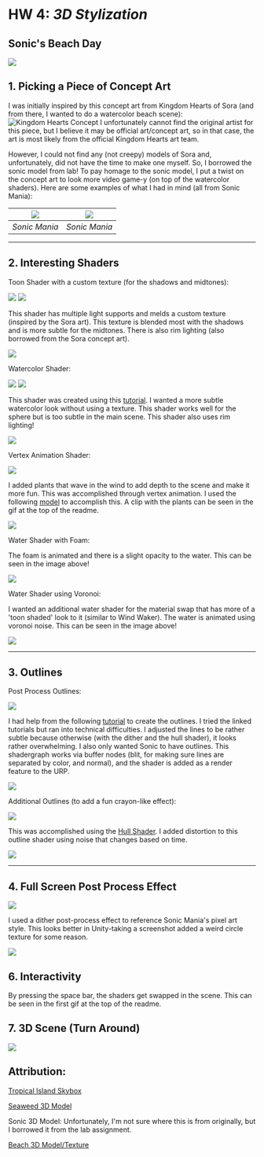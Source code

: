 # HW 4: *3D Stylization*

## Sonic's Beach Day

![](https://github.com/thumun/hw04-stylization/blob/main/Untitled%20video%20-%20Made%20with%20Clipchamp%20(1).gif?raw=true)

## 1. Picking a Piece of Concept Art

I was initially inspired by this concept art from Kingdom Hearts of Sora (and from there, I wanted to do a watercolor beach scene): 
![Kingdom Hearts Concept](https://github.com/thumun/hw04-stylization/blob/main/b965c604nadb1%20(1).png?raw=true)
I unfortunately cannot find the original artist for this piece, but I believe it may be official art/concept art, so in that case, the art is most likely from the official Kingdom Hearts art team.

However, I could not find any (not creepy) models of Sora and, unfortunately, did not have the time to make one myself. So, I borrowed the sonic model from lab! To pay homage to the sonic model, I put a twist on the concept art to look more video game-y (on top of the watercolor shaders). Here are some examples of what I had in mind (all from Sonic Mania): 

| ![](https://github.com/thumun/hw04-stylization/blob/main/Screenshot%202024-11-07%20013751.png?raw=true) | ![](https://github.com/thumun/hw04-stylization/blob/main/sonic-team-pixel-art-is-not-viable-games-with-pixel-art-v0-j1tdvxvyojlb1.png?raw=true) | 
|:--:|:--:|
| *Sonic Mania* | *Sonic Mania* | 

---
## 2. Interesting Shaders

Toon Shader with a custom texture (for the shadows and midtones): 

![](https://github.com/thumun/hw04-stylization/blob/main/Screenshot%202024-11-07%20002651.png?raw=true)
![](https://github.com/thumun/hw04-stylization/blob/main/Screenshot%202024-11-07%20012126.png?raw=true)

This shader has multiple light supports and melds a custom texture (inspired by the Sora art). This texture is blended most with the shadows and is more subtle for the midtones. There is also rim lighting (also borrowed from the Sora concept art). 

![](https://github.com/thumun/hw04-stylization/blob/main/Screenshot%202024-11-07%20003843.png?raw=true)

Watercolor Shader:

![](https://github.com/thumun/hw04-stylization/blob/main/Screenshot%202024-11-07%20003928.png?raw=true)
![](https://github.com/thumun/hw04-stylization/blob/main/Screenshot%202024-11-07%20012116.png?raw=true)

This shader was created using this [tutorial](https://cyangamedev.wordpress.com/2020/10/06/watercolour-shader-experiments/). I wanted a more subtle watercolor look without using a texture. This shader works well for the sphere but is too subtle in the main scene. This shader also uses rim lighting!

![](https://github.com/thumun/hw04-stylization/blob/main/Screenshot%202024-11-07%20003952.png?raw=true)

Vertex Animation Shader: 

![](https://github.com/thumun/hw04-stylization/blob/main/Untitled%20video%20-%20Made%20with%20Clipchamp%20(2).gif?raw=true)

I added plants that wave in the wind to add depth to the scene and make it more fun. This was accomplished through vertex animation. I used the following [model](https://sketchfab.com/3d-models/claret-tall-seaweed-6a07131b52b34d8992861d3c3ba82a29) to accomplish this. A clip with the plants can be seen in the gif at the top of the readme. 

![](https://github.com/thumun/hw04-stylization/blob/main/Screenshot%202024-11-07%20004009.png?raw=true)

Water Shader with Foam: 

The foam is animated and there is a slight opacity to the water. This can be seen in the image above!

![](https://github.com/thumun/hw04-stylization/blob/main/Screenshot%202024-11-07%20004024.png?raw=true)

Water Shader using Voronoi: 

I wanted an additional water shader for the material swap that has more of a 'toon shaded' look to it (similar to Wind Waker). The water is animated using voronoi noise. This can be seen in the image above!

![](https://github.com/user-attachments/assets/b9182f4f-6d78-4ec5-a16f-55e25d2941dd)

---
## 3. Outlines

Post Process Outlines:

![](https://github.com/thumun/hw04-stylization/blob/main/Screenshot%202024-11-07%20010346.png?raw=true)

I had help from the following [tutorial](https://www.youtube.com/watch?v=VGEz8oKyMpY) to create the outlines. I tried the linked tutorials but ran into technical difficulties. I adjusted the lines to be rather subtle because otherwise (with the dither and the hull shader), it looks rather overwhelming. I also only wanted Sonic to have outlines. This shadergraph works via buffer nodes (blit, for making sure lines are separated by color, and normal), and the shader is added as a render feature to the URP. 

![](https://github.com/thumun/hw04-stylization/blob/main/Screenshot%202024-11-07%20010205.png?raw=true)

Additional Outlines (to add a fun crayon-like effect): 

![](https://github.com/thumun/hw04-stylization/blob/main/Screenshot%202024-11-07%20010319.png?raw=true)

This was accomplished using the [Hull Shader](). I added distortion to this outline shader using noise that changes based on time. 

![](https://github.com/thumun/hw04-stylization/blob/main/Screenshot%202024-11-07%20010150.png?raw=true)

---
## 4. Full Screen Post Process Effect

![](https://github.com/thumun/hw04-stylization/blob/main/Screenshot%202024-11-07%20010403.png?raw=true)

I used a dither post-process effect to reference Sonic Mania's pixel art style. This looks better in Unity-taking a screenshot added a weird circle texture for some reason. 

![](https://github.com/thumun/hw04-stylization/blob/main/Screenshot%202024-11-07%20010135.png?raw=true)

## 6. Interactivity
By pressing the space bar, the shaders get swapped in the scene. This can be seen in the first gif at the top of the readme. 

## 7. 3D Scene (Turn Around)

![](https://github.com/thumun/hw04-stylization/blob/main/Untitled%20video%20-%20Made%20with%20Clipchamp%20(3).gif?raw=true)


## Attribution:
[Tropical Island Skybox](https://sketchfab.com/3d-models/free-skybox-tropical-island-ccc22ba1a2af4e40b467ce1e21215caa)

[Seaweed 3D Model](https://sketchfab.com/3d-models/claret-tall-seaweed-6a07131b52b34d8992861d3c3ba82a29)

Sonic 3D Model: Unfortunately, I'm not sure where this is from originally, but I borrowed it from the lab assignment.  

[Beach 3D Model/Texture](https://assetstore.unity.com/packages/3d/props/exterior/super-beach-pack-39084?srsltid=AfmBOooikKJLsuwQMQo53itSFpdKhTL31wnc5IXIzvgpeLd8_HxAfghu)
